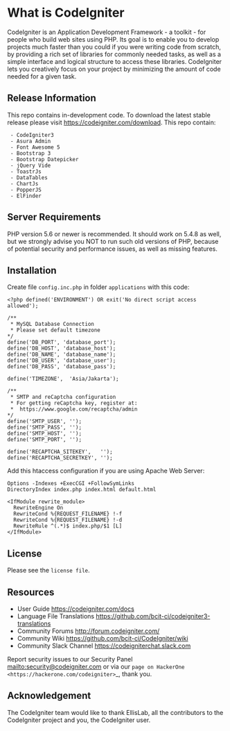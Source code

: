 # What is CodeIgniter

CodeIgniter is an Application Development Framework - a toolkit - for people
who build web sites using PHP. Its goal is to enable you to develop projects
much faster than you could if you were writing code from scratch, by providing
a rich set of libraries for commonly needed tasks, as well as a simple
interface and logical structure to access these libraries. CodeIgniter lets
you creatively focus on your project by minimizing the amount of code needed
for a given task.

## Release Information

This repo contains in-development code. To download the latest stable release 
please visit <https://codeigniter.com/download>. This repo contain:

```
 - CodeIgniter3
 - Asura Admin
 - Font Awesome 5
 - Bootstrap 3
 - Bootstrap Datepicker
 - jQuery Vide
 - ToastrJs
 - DataTables
 - ChartJs
 - PopperJS
 - ElFinder
```

## Server Requirements

PHP version 5.6 or newer is recommended. It should work on 5.4.8 as well, 
but we strongly advise you NOT to run such old versions of PHP, because 
of potential security and performance issues, as well as missing features.

## Installation

Create file `config.inc.php` in folder `applications` with this code:

```
<?php defined('ENVIRONMENT') OR exit('No direct script access allowed');

/**
 * MySQL Database Connection
 * Please set default timezone
*/
define('DB_PORT', 'database_port');
define('DB_HOST', 'database_host');
define('DB_NAME', 'database_name');
define('DB_USER', 'database_user');
define('DB_PASS', 'database_pass');

define('TIMEZONE',  'Asia/Jakarta');

/**
 * SMTP and reCaptcha configuration
 * For getting reCaptcha key, register at:
 *  https://www.google.com/recaptcha/admin
*/
define('SMTP_USER', '');
define('SMTP_PASS', '');
define('SMTP_HOST', '');
define('SMTP_PORT', '');

define('RECAPTCHA_SITEKEY',   '');
define('RECAPTCHA_SECRETKEY', '');
```

Add this htaccess configuration if you are using Apache Web Server:

```
Options -Indexes +ExecCGI +FollowSymLinks
DirectoryIndex index.php index.html default.html

<IfModule rewrite_module>
  RewriteEngine On
  RewriteCond %{REQUEST_FILENAME} !-f
  RewriteCond %{REQUEST_FILENAME} !-d
  RewriteRule ^(.*)$ index.php/$1 [L]
</IfModule>
```

## License

Please see the `license file`.

## Resources

- User Guide <https://codeigniter.com/docs>
- Language File Translations <https://github.com/bcit-ci/codeigniter3-translations>
- Community Forums <http://forum.codeigniter.com/>
- Community Wiki <https://github.com/bcit-ci/CodeIgniter/wiki>
- Community Slack Channel <https://codeigniterchat.slack.com>

Report security issues to our Security Panel <mailto:security@codeigniter.com>
or via our `page on HackerOne <https://hackerone.com/codeigniter>`_, thank you.

## Acknowledgement

The CodeIgniter team would like to thank EllisLab, all the contributors 
to the CodeIgniter project and you, the CodeIgniter user.
